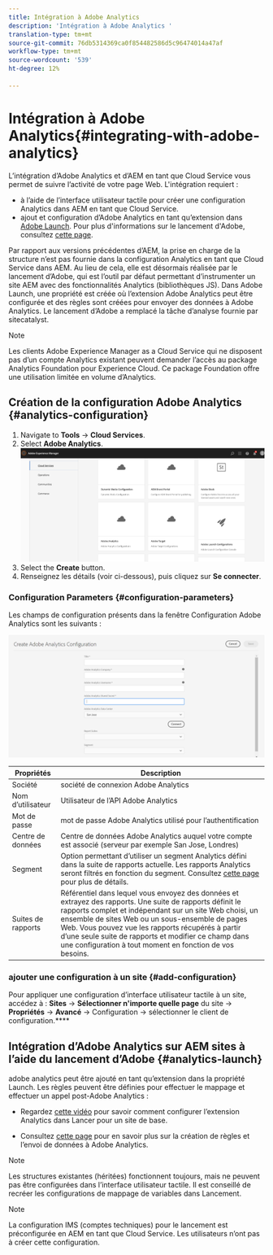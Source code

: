 ```yaml
---
title: Intégration à Adobe Analytics
description: 'Intégration à Adobe Analytics '
translation-type: tm+mt
source-git-commit: 76db5314369ca0f854482586d5c96474014a47af
workflow-type: tm+mt
source-wordcount: '539'
ht-degree: 12%

---
```



# Intégration à Adobe Analytics{#integrating-with-adobe-analytics}

L’intégration d’Adobe Analytics et d’AEM en tant que Cloud Service vous permet de suivre l’activité de votre page Web. L&#39;intégration requiert :

* à l’aide de l’interface utilisateur tactile pour créer une configuration Analytics dans AEM en tant que Cloud Service.
* ajout et configuration d’Adobe Analytics en tant qu’extension dans [Adobe Launch](#analytics-launch). Pour plus d&#39;informations sur le lancement d&#39;Adobe, consultez [cette page](https://docs.adobe.com/content/help/en/launch/using/intro/get-started/quick-start.html).

Par rapport aux versions précédentes d’AEM, la prise en charge de la structure n’est pas fournie dans la configuration Analytics en tant que Cloud Service dans AEM. Au lieu de cela, elle est désormais réalisée par le lancement d’Adobe, qui est l’outil par défaut permettant d’instrumenter un site AEM avec des fonctionnalités Analytics (bibliothèques JS). Dans Adobe Launch, une propriété est créée où l’extension Adobe Analytics peut être configurée et des règles sont créées pour envoyer des données à Adobe Analytics. Le lancement d’Adobe a remplacé la tâche d’analyse fournie par sitecatalyst.

>[!NOTE]
>
>Les clients Adobe Experience Manager as a Cloud Service qui ne disposent pas d’un compte Analytics existant peuvent demander l’accès au package Analytics Foundation pour Experience Cloud. Ce package Foundation offre une utilisation limitée en volume d’Analytics.

## Création de la configuration Adobe Analytics {#analytics-configuration}

1. Navigate to **Tools** → **Cloud Services**.
2. Select **Adobe Analytics**.
   ![adobe analytics](assets/analytics_screen2.png "WindowAdobe Analytics Window")
3. Select the **Create** button.
4. Renseignez les détails (voir ci-dessous), puis cliquez sur **Se connecter**.

### Configuration Parameters {#configuration-parameters}

Les champs de configuration présents dans la fenêtre Configuration Adobe Analytics sont les suivants :

![Paramètres](assets/properties_field1.png "de configurationParamètres de configuration")

| Propriétés | Description |
|---|---|
| Société | société de connexion Adobe Analytics |
| Nom d’utilisateur | Utilisateur de l’API Adobe Analytics |
| Mot de passe | mot de passe Adobe Analytics utilisé pour l’authentification |
| Centre de données | Centre de données Adobe Analytics auquel votre compte est associé (serveur par exemple San Jose, Londres) |
| Segment | Option permettant d’utiliser un segment Analytics défini dans la suite de rapports actuelle. Les rapports Analytics seront filtrés en fonction du segment. Consultez [cette page](https://docs.adobe.com/content/help/en/analytics/components/segmentation/seg-overview.html) pour plus de détails. |
| Suites de rapports | Référentiel dans lequel vous envoyez des données et extrayez des rapports. Une suite de rapports définit le rapports complet et indépendant sur un site Web choisi, un ensemble de sites Web ou un sous-ensemble de pages Web. Vous pouvez vue les rapports récupérés à partir d’une seule suite de rapports et modifier ce champ dans une configuration à tout moment en fonction de vos besoins. |

### ajouter une configuration à un site {#add-configuration}

Pour appliquer une configuration d’interface utilisateur tactile à un site, accédez à : **Sites** → **Sélectionner n&#39;importe quelle page** du site → **Propriétés** → **Avancé** → Configuration → sélectionner le client de configuration.****

## Intégration d’Adobe Analytics sur AEM sites à l’aide du lancement d’Adobe {#analytics-launch}

adobe analytics peut être ajouté en tant qu’extension dans la propriété Launch. Les règles peuvent être définies pour effectuer le mappage et effectuer un appel post-Adobe Analytics :

* Regardez [cette vidéo](https://docs.adobe.com/content/help/en/analytics-learn/tutorials/implementation/via-adobe-launch/basic-configuration-of-the-analytics-launch-extension.html) pour savoir comment configurer l’extension Analytics dans Lancer pour un site de base.

* Consultez [cette page](https://docs.adobe.com/content/help/en/core-services-learn/implementing-in-websites-with-launch/implement-solutions/analytics.html) pour en savoir plus sur la création de règles et l’envoi de données à Adobe Analytics.

>[!NOTE]
>
>Les structures existantes (héritées) fonctionnent toujours, mais ne peuvent pas être configurées dans l’interface utilisateur tactile. Il est conseillé de recréer les configurations de mappage de variables dans Lancement.

>[!NOTE]
>
>La configuration IMS (comptes techniques) pour le lancement est préconfigurée en AEM en tant que Cloud Service. Les utilisateurs n’ont pas à créer cette configuration.
